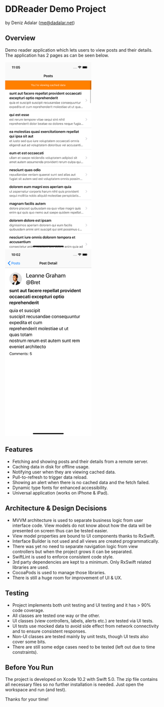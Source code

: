 # DDReader Demo Project

by Deniz Adalar (me@dadalar.net)

## Overview

Demo reader application which lets users to view posts and their details. The application has 2 pages as can be seen below.

<p>
<img src="Simulator_Screen_Shot_-_iPhone_X_-_2019-04-07_at_23-f66294b5-1073-4429-b89e-618b0d416cb9.05.34.png" width="280">
<img src="Simulator_Screen_Shot_-_iPhone_X_-_2019-04-07_at_10-1cce6260-4914-4fb3-8a8f-6276d4f1462b.02.52.png" width="280">
</p>

## Features

- Fetching and showing posts and their details from a remote server.
- Caching data in disk for offline usage.
- Notifying user when they are viewing cached data.
- Pull-to-refresh to trigger data reload.
- Showing an alert when there is no cached data and the fetch failed.
- Dynamic type fonts for enhanced accessibility.
- Universal application (works on iPhone & iPad).

## Architecture & Design Decisions

- MVVM architecture is used to separate business logic from user interface code. View models do not know about how the data will be presented on screen thus can be tested easier.
- View model properties are bound to UI components thanks to RxSwift.
- Interface Builder is not used and all views are created programmatically.
- There was yet no need to separate navigation logic from view controllers but when the project grows it can be separated.
- SwiftLint is used to enforce consistent code style.
- 3rd party dependencies are kept to a minimum. Only RxSwift related libraries are used.
- CocoaPods is used to manage those libraries.
- There is still a huge room for improvement of UI & UX.

## Testing

- Project implements both unit testing and UI testing and it has > 90% code coverage.
- All classes are tested one way or the other.
- UI classes (view controllers, labels, alerts etc.) are tested via UI tests.
- UI tests use mocked data to avoid side effect from network connectivity and to ensure consistent responses.
- Non-UI classes are tested mainly by unit tests, though UI tests also cover some bits.
- There are still some edge cases need to be tested (left out due to time constraints).

## Before You Run

The project is developed on Xcode 10.2 with Swift 5.0. The zip file contains all necessary files so no further installation is needed. Just open the workspace and run (and test). 

Thanks for your time!
